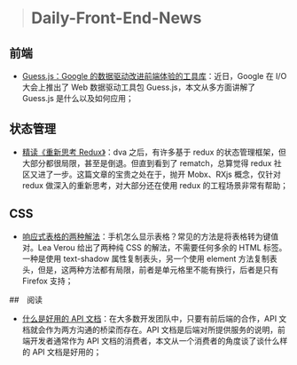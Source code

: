 > # Daily-Front-End-News

## 前端

- [Guess.js：Google 的数据驱动改进前端体验的工具库](http://t.cn/R1WWp7d)：近日，Google 在 I/O 大会上推出了 Web 数据驱动工具包 Guess.js，本文从多方面讲解了 Guess.js 是什么以及如何应用；

## 状态管理

- [精读《重新思考 Redux》](https://zhuanlan.zhihu.com/p/36810237)：dva 之后，有许多基于 redux 的状态管理框架，但大部分都很局限，甚至是倒退。但直到看到了 rematch，总算觉得 redux 社区又进了一步。这篇文章的宝贵之处在于，抛开 Mobx、RXjs 概念，仅针对 redux 做深入的重新思考，对大部分还在使用 redux 的工程场景非常有帮助；

## CSS

- [响应式表格的两种解法](http://lea.verou.me/2018/05/responsive-tables-revisited/)：手机怎么显示表格？常见的方法是将表格转为键值对。Lea Verou 给出了两种纯 CSS 的解法，不需要任何多余的 HTML 标签。一种是使用 text-shadow 属性复制表头，另一个使用 element 方法复制表头，但是，这两种方法都有局限，前者是单元格里不能有换行，后者是只有 Firefox 支持；

##　阅读

- [什么是好用的 API 文档](https://zhuanlan.zhihu.com/p/36729484)：在大多数开发团队中，只要有前后端的合作，API 文档就会作为两方沟通的桥梁而存在。API 文档是后端对所提供服务的说明，前端开发者通常作为 API 文档的消费者，本文从一个消费者的角度谈了谈什么样的 API 文档是好用的；